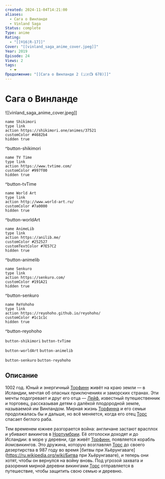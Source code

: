 ```yaml
---
created: 2024-11-04T14:21:00
aliases:
  - Сага о Винланде
  - Vinland Saga
Status: complete
Type: anime
Rating:
  - "[[®️16|R-17]]"
Cover: "[[vinland_saga_anime_cover.jpeg]]"
Year: 2019
Episode: 24
Views: 2
tags:
  - ❤
Продолжение: "[[Сага о Винланде 2 (🇯🇵📺 678)]]"
---
```


# Сага о Винланде

![[vinland_saga_anime_cover.jpeg]]

```button
name Shikimori
type link
action https://shikimori.one/animes/37521
customColor #4682b4
hidden true
```
^button-shikimori

```button
name TV Time
type link
action https://www.tvtime.com/
customColor #997f00
hidden true
```
^button-tvTime

```button
name World Art
type link
action http://www.world-art.ru/
customColor #7a0000
hidden true
```
^button-worldArt

```button
name AnimeLib
type link
action https://anilib.me/
customColor #252527
customTextColor #7E57C2
hidden true
```
^button-animelib

```button
name Senkuro
type link
action https://senkuro.com/
customColor #191A21
hidden true
```
^button-senkuro

```button
name ReYohoho
type link
action https://reyohoho.github.io/reyohoho/
customColor #1c1c1c
hidden true
```
^button-reyohoho

`button-shikimori` `button-tvTime`

`button-worldArt` `button-animelib`

`button-senkuro` `button-reyohoho`

## Описание

1002 год. Юный и энергичный [Торфинн](https://shikimori.one/characters/10138-thorfinn) живёт на краю земли — в Исландии, мечтая об опасных приключениях и заморских странах. Эти мечты подогревает и друг его отца — [Лейф](https://shikimori.one/characters/19486-leif-erikson), известный путешественник и торговец, рассказывая детям о далёкой плодородной земле, называемой им Винландом. Мирная жизнь [Торфинна](https://shikimori.one/characters/10138-thorfinn) и его семьи продолжалась бы и дальше, но всё меняется, когда его отец [Торс](https://shikimori.one/characters/13021-thors) спасает беглого раба.

Тем временем южнее разгорается война: англичане застают врасплох и убивают викингов в [Нортумбрии](https://ru.wikipedia.org/wiki/Нортумбрия). Её отголоски доходят и до Исландии: в море у деревни, где живёт [Торфинн](https://shikimori.one/characters/10138-thorfinn), появляется корабль йомсвикингов. Это дружина, которую возглавлял [Торс](https://shikimori.one/characters/13021-thors) до своего дезертирства в 987 году во время [битвы при Хьёрунгаваге](https://ru.wikipedia.org/wiki/Битва при Хьёрунгаваге), и теперь они хотят, чтобы он вернулся на войну вновь. Под угрозой захвата и разорения мирной деревни викингами [Торс](https://shikimori.one/characters/13021-thors) отправляется в путешествие, чтобы защитить свою семью и деревню.
